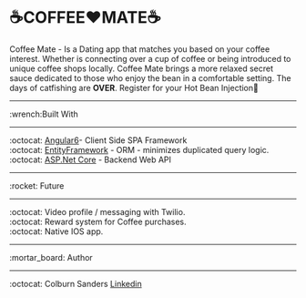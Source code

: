 # :coffee:COFFEE:heart:MATE:coffee:
Coffee Mate - Is a Dating app that matches you based on your coffee interest. Whether is connecting over a cup of coffee or being introduced to unique coffee shops locally. 
Coffee Mate brings a more relaxed secret sauce dedicated to those who enjoy the bean in a comfortable setting. The days of catfishing are **OVER**. Register for your Hot Bean Injection:syringe:
<hr>
:wrench:Built With
<hr>
:octocat: <a href="https://angular.io/">Angular6</a>- Client Side SPA Framework<br>
:octocat: <a href="https://blogs.msdn.microsoft.com/dotnet/2018/02/02/entity-framework-core-2-1-roadmap/">EntityFramework</a> - ORM - minimizes duplicated query logic.<br>
:octocat: <a href="https://www.microsoft.com/net/download">ASP.Net Core</a> - Backend Web API
<hr>
:rocket: Future
<hr>
:octocat: Video profile / messaging with Twilio.<br>
:octocat: Reward system for Coffee purchases.<br>
:octocat: Native IOS app.<br>
<hr>
:mortar_board: Author
<hr>
:octocat: Colburn Sanders <a href="https://www.linkedin.com/in/colburnrose/">Linkedin</a>
